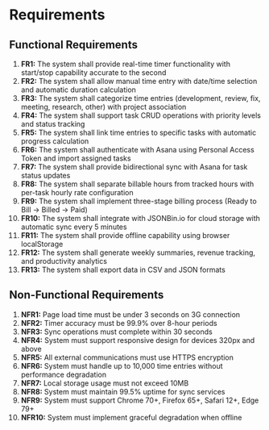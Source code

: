 # Requirements

## Functional Requirements

1. **FR1:** The system shall provide real-time timer functionality with start/stop capability accurate to the second
2. **FR2:** The system shall allow manual time entry with date/time selection and automatic duration calculation
3. **FR3:** The system shall categorize time entries (development, review, fix, meeting, research, other) with project association
4. **FR4:** The system shall support task CRUD operations with priority levels and status tracking
5. **FR5:** The system shall link time entries to specific tasks with automatic progress calculation
6. **FR6:** The system shall authenticate with Asana using Personal Access Token and import assigned tasks
7. **FR7:** The system shall provide bidirectional sync with Asana for task status updates
8. **FR8:** The system shall separate billable hours from tracked hours with per-task hourly rate configuration
9. **FR9:** The system shall implement three-stage billing process (Ready to Bill → Billed → Paid)
10. **FR10:** The system shall integrate with JSONBin.io for cloud storage with automatic sync every 5 minutes
11. **FR11:** The system shall provide offline capability using browser localStorage
12. **FR12:** The system shall generate weekly summaries, revenue tracking, and productivity analytics
13. **FR13:** The system shall export data in CSV and JSON formats

## Non-Functional Requirements

1. **NFR1:** Page load time must be under 3 seconds on 3G connection
2. **NFR2:** Timer accuracy must be 99.9% over 8-hour periods
3. **NFR3:** Sync operations must complete within 30 seconds
4. **NFR4:** System must support responsive design for devices 320px and above
5. **NFR5:** All external communications must use HTTPS encryption
6. **NFR6:** System must handle up to 10,000 time entries without performance degradation
7. **NFR7:** Local storage usage must not exceed 10MB
8. **NFR8:** System must maintain 99.5% uptime for sync services
9. **NFR9:** System must support Chrome 70+, Firefox 65+, Safari 12+, Edge 79+
10. **NFR10:** System must implement graceful degradation when offline
